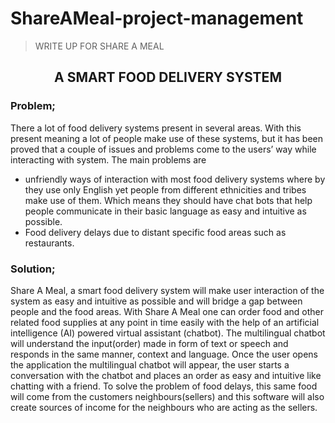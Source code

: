 # ShareAMeal-project-management

> WRITE UP FOR SHARE A MEAL
  
 ## <h2 align="center">A SMART FOOD DELIVERY SYSTEM </h2>
  
### Problem; 
There a lot of food delivery systems present in several areas. With this present meaning a lot of people make use of these systems, but it has been proved that a couple of issues and problems come to the users’ way while interacting with system. 
The main problems are 
* unfriendly ways of interaction with most food delivery systems where by they use only English yet people from different ethnicities and tribes make use of them. Which means they should have chat bots that help people communicate in their basic language as easy and intuitive as possible.
*  Food delivery delays due to distant specific food areas such as restaurants.

### Solution;
Share A Meal, a smart food delivery system will make user interaction of the system as easy and intuitive as possible and will bridge a gap between people and the food areas. 
With Share A Meal one can order food and other related food supplies at any point in time easily with the help of an artificial intelligence (AI) powered  virtual assistant (chatbot). 
The multilingual chatbot will understand the input(order) made in form of text or speech and responds in the same manner, context and language. Once the user opens the application the multilingual chatbot will appear, the user starts a conversation with the chatbot and places an order as easy and intuitive like chatting with a friend.
 To solve the problem of food delays, this same food will come from the customers  neighbours(sellers)  and this software will also create sources of income for the neighbours who are acting as the sellers. 
